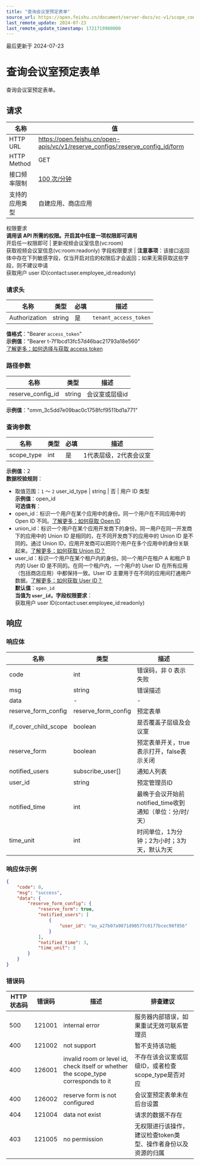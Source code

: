 ```yaml
---
title: "查询会议室预定表单"
source_url: https://open.feishu.cn/document/server-docs/vc-v1/scope_config/get-2
last_remote_update: 2024-07-23
last_remote_update_timestamp: 1721719980000
---
```

最后更新于 2024-07-23

# 查询会议室预定表单

查询会议室预定表单。

## 请求
名称 | 值
---|---
HTTP URL | https://open.feishu.cn/open-apis/vc/v1/reserve_configs/:reserve_config_id/form
HTTP Method | GET
接口频率限制 | [100 次/分钟](https://open.feishu.cn/document/ukTMukTMukTM/uUzN04SN3QjL1cDN)
支持的应用类型 | 自建应用、商店应用
权限要求  
            **调用该 API 所需的权限。开启其中任意一项权限即可调用**  
            开启任一权限即可 | 更新视频会议室信息(vc:room)  
            获取视频会议室信息(vc:room:readonly)
字段权限要求 | **注意事项**：该接口返回体中存在下列敏感字段，仅当开启对应的权限后才会返回；如果无需获取这些字段，则不建议申请  
        获取用户 user ID(contact:user.employee_id:readonly)

### 请求头

名称 | 类型 | 必填 | 描述
--- | --- | --- | ---
Authorization | string | 是 | `tenant_access_token`  
**值格式**："Bearer `access_token`"  
**示例值**："Bearer t-7f1bcd13fc57d46bac21793a18e560"  
[了解更多：如何选择与获取 access token](https://open.feishu.cn/document/uAjLw4CM/ugTN1YjL4UTN24CO1UjN/trouble-shooting/how-to-choose-which-type-of-token-to-use)

### 路径参数

名称 | 类型 | 描述
--- | --- | ---
reserve_config_id | string | 会议室或层级id  
**示例值**："omm_3c5dd7e09bac0c1758fcf9511bd1a771"

### 查询参数

名称 | 类型 | 必填 | 描述
--- | --- | --- | ---
scope_type | int | 是 | 1代表层级，2代表会议室  
**示例值**：2  
**数据校验规则**：  
- 取值范围：`1` ～ `2`
user_id_type | string | 否 | 用户 ID 类型  
**示例值**：open_id  
**可选值有**：  
- open_id：标识一个用户在某个应用中的身份。同一个用户在不同应用中的 Open ID 不同。[了解更多：如何获取 Open ID](https://open.feishu.cn/document/uAjLw4CM/ugTN1YjL4UTN24CO1UjN/trouble-shooting/how-to-obtain-openid)  
- union_id：标识一个用户在某个应用开发商下的身份。同一用户在同一开发商下的应用中的 Union ID 是相同的，在不同开发商下的应用中的 Union ID 是不同的。通过 Union ID，应用开发商可以把同个用户在多个应用中的身份关联起来。[了解更多：如何获取 Union ID？](https://open.feishu.cn/document/uAjLw4CM/ugTN1YjL4UTN24CO1UjN/trouble-shooting/how-to-obtain-union-id)  
- user_id：标识一个用户在某个租户内的身份。同一个用户在租户 A 和租户 B 内的 User ID 是不同的。在同一个租户内，一个用户的 User ID 在所有应用（包括商店应用）中都保持一致。User ID 主要用于在不同的应用间打通用户数据。[了解更多：如何获取 User ID？](https://open.feishu.cn/document/uAjLw4CM/ugTN1YjL4UTN24CO1UjN/trouble-shooting/how-to-obtain-user-id)  
**默认值**：`open_id`  
**当值为 `user_id`，字段权限要求**：  
获取用户 user ID(contact:user.employee_id:readonly)

## 响应

### 响应体

名称 | 类型 | 描述
--- | --- | ---
code | int | 错误码，非 0 表示失败
msg | string | 错误描述
data | \- | \-
reserve_form_config | reserve_form_config | 预定表单
if_cover_child_scope | boolean | 是否覆盖子层级及会议室
reserve_form | boolean | 预定表单开关，true表示打开，false表示关闭
notified_users | subscribe_user\[\] | 通知人列表
user_id | string | 预定管理员ID
notified_time | int | 最晚于会议开始前 notified_time收到通知（单位：分/时/天）
time_unit | int | 时间单位，1为分钟；2为小时；3为天，默认为天

### 响应体示例
```json
{
    "code": 0,
    "msg": "success",
    "data": {
        "reserve_form_config": {
            "reserve_form": true,
            "notified_users": [
                {
                    "user_id": "ou_a27b07a9071d90577c0177bcec98f856"
                }
            ],
            "notified_time": 3,
            "time_unit": 3
        }
    }
}
```

### 错误码

HTTP状态码 | 错误码 | 描述 | 排查建议
--- | --- | --- | ---
500 | 121001 | internal error | 服务器内部错误，如果重试无效可联系管理员
400 | 121002 | not support | 暂不支持该功能
400 | 126001 | invalid room or level id, check itself or whether the scope_type corresponds to it | 不存在该会议室或层级ID，或者检查scope_type是否对应
400 | 126002 | reserve form is not configured | 会议室预定表单未在后台设置
404 | 121004 | data not exist | 请求的数据不存在
403 | 121005 | no permission | 无权限进行该操作，建议检查token类型、操作者身份以及资源的归属
